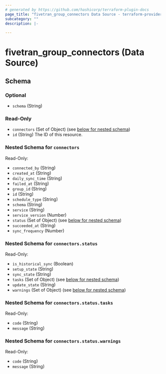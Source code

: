 ```yaml
---
# generated by https://github.com/hashicorp/terraform-plugin-docs
page_title: "fivetran_group_connectors Data Source - terraform-provider-fivetran"
subcategory: ""
description: |-
  
---
```


# fivetran_group_connectors (Data Source)





<!-- schema generated by tfplugindocs -->
## Schema

### Optional

- `schema` (String)

### Read-Only

- `connectors` (Set of Object) (see [below for nested schema](#nestedatt--connectors))
- `id` (String) The ID of this resource.

<a id="nestedatt--connectors"></a>
### Nested Schema for `connectors`

Read-Only:

- `connected_by` (String)
- `created_at` (String)
- `daily_sync_time` (String)
- `failed_at` (String)
- `group_id` (String)
- `id` (String)
- `schedule_type` (String)
- `schema` (String)
- `service` (String)
- `service_version` (Number)
- `status` (Set of Object) (see [below for nested schema](#nestedobjatt--connectors--status))
- `succeeded_at` (String)
- `sync_frequency` (Number)

<a id="nestedobjatt--connectors--status"></a>
### Nested Schema for `connectors.status`

Read-Only:

- `is_historical_sync` (Boolean)
- `setup_state` (String)
- `sync_state` (String)
- `tasks` (Set of Object) (see [below for nested schema](#nestedobjatt--connectors--status--tasks))
- `update_state` (String)
- `warnings` (Set of Object) (see [below for nested schema](#nestedobjatt--connectors--status--warnings))

<a id="nestedobjatt--connectors--status--tasks"></a>
### Nested Schema for `connectors.status.tasks`

Read-Only:

- `code` (String)
- `message` (String)


<a id="nestedobjatt--connectors--status--warnings"></a>
### Nested Schema for `connectors.status.warnings`

Read-Only:

- `code` (String)
- `message` (String)
